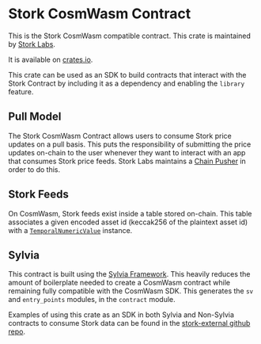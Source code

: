 # Stork CosmWasm Contract

This is the Stork CosmWasm compatible contract. This crate is maintained by [Stork Labs](https://stork.network).

It is available on [crates.io](https://crates.io/crates/stork-cw).

This crate can be used as an SDK to build contracts that interact with the Stork Contract by including it as a dependency and enabling the `library` feature.

## Pull Model

The Stork CosmWasm Contract allows users to consume Stork price updates on a pull basis. This puts the responsibility of submitting the price updates on-chain to the user whenever they want to interact with an app that consumes Stork price feeds. Stork Labs maintains a [Chain Pusher](https://github.com/stork-oracle/stork-external/apps/docs/chain_pusher) in order to do this.

## Stork Feeds

On CosmWasm, Stork feeds exist inside a table stored on-chain. This table associates a given encoded asset id (keccak256 of the plaintext asset id) with a [`TemporalNumericValue`](./src/temporal_numeric_value.rs) instance.

## Sylvia

This contract is built using the [Sylvia Framework](https://github.com/CosmWasm/sylvia). This heavily reduces the amount of boilerplate needed to create a CosmWasm contract while remaining fully compatible with the CosmWasm SDK. This generates the `sv` and `entry_points` modules, in the `contract` module.

Examples of using this crate as an SDK in both Sylvia and Non-Sylvia contracts to consume Stork data can be found in the [stork-external github repo](https://github.com/stork-oracle/stork-external/tree/main/examples/cosmwasm).
